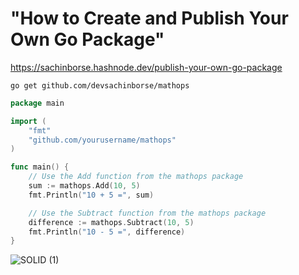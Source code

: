 # "How to Create and Publish Your Own Go Package"
https://sachinborse.hashnode.dev/publish-your-own-go-package

```
go get github.com/devsachinborse/mathops
```
```go
package main

import (
    "fmt"
    "github.com/yourusername/mathops"
)

func main() {
    // Use the Add function from the mathops package
    sum := mathops.Add(10, 5)
    fmt.Println("10 + 5 =", sum)

    // Use the Subtract function from the mathops package
    difference := mathops.Subtract(10, 5)
    fmt.Println("10 - 5 =", difference)
}
```
![SOLID (1)](https://github.com/user-attachments/assets/65344efd-5b70-416d-92ee-0a6da6e35c24)
